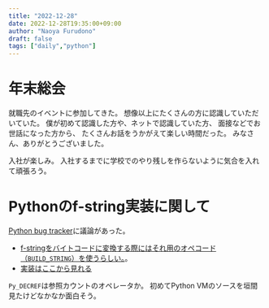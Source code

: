 ```yaml
---
title: "2022-12-28"
date: 2022-12-28T19:35:00+09:00
author: "Naoya Furudono"
draft: false
tags: ["daily","python"]
---
```


# 年末総会

就職先のイベントに参加してきた。
想像以上にたくさんの方に認識していただいていた。
僕が初めて認識した方や、ネットで認識していた方、
面接などでお世話になった方から、
たくさんお話をうかがえて楽しい時間だった。
みなさん、ありがとうございました。

入社が楽しみ。
入社するまでに学校でのやり残しを作らないように気合を入れて頑張ろう。

# Pythonのf-string実装に関して

[Python bug tracker](https://bugs.python.org/issue27078)に議論があった。

- [f-stringをバイトコードに変換する際にはそれ用のオペコード（`BUILD_STRING`）を使うらしい。](https://bugs.python.org/msg274605)。
- [実装はここから見れる](https://hg.python.org/cpython/rev/28e280915508)

`Py_DECREF`は参照カウントのオペレータか。
初めてPython VMのソースを垣間見たけどなかなか面白そう。


